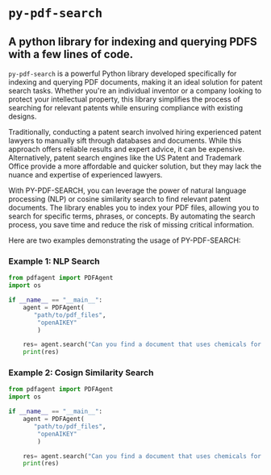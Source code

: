 # `py-pdf-search`

## A python library for indexing and querying PDFS with a few lines of code.

`py-pdf-search` is a powerful Python library developed specifically for indexing and querying PDF documents, making it an ideal solution for patent search tasks. Whether you're an individual inventor or a company looking to protect your intellectual property, this library simplifies the process of searching for relevant patents while ensuring compliance with existing designs.

Traditionally, conducting a patent search involved hiring experienced patent lawyers to manually sift through databases and documents. While this approach offers reliable results and expert advice, it can be expensive. Alternatively, patent search engines like the US Patent and Trademark Office provide a more affordable and quicker solution, but they may lack the nuance and expertise of experienced lawyers.

With PY-PDF-SEARCH, you can leverage the power of natural language processing (NLP) or cosine similarity search to find relevant patent documents. The library enables you to index your PDF files, allowing you to search for specific terms, phrases, or concepts. By automating the search process, you save time and reduce the risk of missing critical information.

Here are two examples demonstrating the usage of PY-PDF-SEARCH:

### Example 1: NLP Search

```python
from pdfagent import PDFAgent
import os

if __name__ == "__main__":
    agent = PDFAgent(
       "path/to/pdf_files",
        "openAIKEY"
        )

    res= agent.search("Can you find a document that uses chemicals for mining?")
    print(res)
```

### Example 2: Cosign Similarity Search

```python
from pdfagent import PDFAgent
import os

if __name__ == "__main__":
    agent = PDFAgent(
       "path/to/pdf_files",
        "openAIKEY"
        )

    res= agent.search("Can you find a document that uses chemicals for mining?")
    print(res)
```
